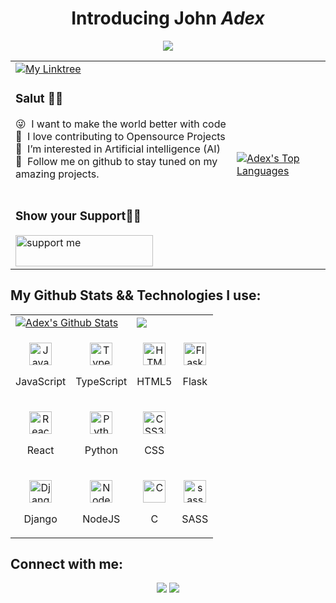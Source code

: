 <div align="center"> <h1 align="center"> Introducing John <em>Adex</em> </h1> 
	<img id="preview" src="https://komarev.com/ghpvc/?username=realjohnadex&color=grey"> 
</div>
<table>
  <tr>
    <td valign="center">
      <a href="https://linktr.ee/realjohnadex">
        <img src="https://img.shields.io/badge/my_Linktree-00008b?style=for-the-badge&logo=ko-fi&logoColor=white" alt="My Linktree"/>
	    </a>
      <p>
        <h3>Salut 👋🏾</h3>
        😜 &nbsp;I want to make the world better with code
        <br/>
        🌱 &nbsp;I love contributing to Opensource Projects
        <br/>
        🙂 &nbsp;I’m interested in Artificial intelligence (AI) 
        <br />
        💞️ &nbsp;Follow me on github to stay tuned on my amazing projects.
        <br/>
        <br />
	    <h3>Show your Support🤝🏽</h3>
        <a href="#"><img align="left" src="https://cdn.buymeacoffee.com/buttons/v2/default-yellow.png" height="50" width="220" alt="support me" /> <a/>
	</a>
      </p>
  </td>
  <td>
    <p>
      <a href="https://github.com/realjohnadex"><img alt="Adex's Top Languages" src="https://github-readme-stats.vercel.app/api/top-langs/?username=realjohnadex&langs_count=8&count_private=true&theme=transparent&hide_border=true&bg_color=1d2a3a"/></a>
        <br/>
       </p>
    </td>
  </tr>
<!--   <tr>
    <td>
      <a href="https://app.daily.dev/realjohnadex"><img src="https://api.daily.dev/devcards/fa892ad478f046b5a81b938bbe6d6f73.png?r=rul" width="400" alt="Adex's Dev Card"/></a>
    </td>
  </tr> -->
</table>


## My Github Stats && Technologies I use:
 
<table>
  <tr>
    <td colspan=2>
      <a href="https://github.com/realjohnadex"><img alt="Adex's Github Stats" src="https://github-readme-stats.vercel.app/api?username=realjohnadex&show_icons=true&count_private=true&theme=transparent&hide_border=true&bg_color=1d2a3a" /></a>
    </td>
    <td colspan=2>
      <a href="http://www.github.com/realjohnadex"><img src="https://github-readme-streak-stats.herokuapp.com/?user=realjohnadex&stroke=ffffff&background=1d2a3a&ring=5BCDEC&fire=5BCDEC&currStreakNum=ffffff&currStreakLabel=5BCDEC&sideNums=ffffff&sideLabels=ffffff&dates=ffffff&hide_border=true" /></a>
    </td>
 </tr>
  <tr>
   <td>
      <p align="center">
        <a href="https://developer.mozilla.org/en-US/docs/Web/JavaScript" target="_blank" rel="noreferrer">
          <img src="https://raw.githubusercontent.com/danielcranney/readme-generator/main/public/icons/skills/javascript-colored.svg" width="36" height="36" alt="JavaScript" />
        </a>
        <p align="center">JavaScript</p>
      </p>
    </td>
    <td>           
      <p align="center">
        <a href="https://www.typescriptlang.org/" target="_blank" rel="noreferrer">
          <img src="https://raw.githubusercontent.com/danielcranney/readme-generator/main/public/icons/skills/typescript-colored.svg" width="36" height="36" alt="TypeScript" />
      </a>
        <p align="center">TypeScript</p>
      </p>
    </td>
    <td>
      <p align="center">
        <a href="https://developer.mozilla.org/en-US/docs/Glossary/HTML5" target="_blank" rel="noreferrer">
          <img src="https://raw.githubusercontent.com/danielcranney/readme-generator/main/public/icons/skills/html5-colored.svg" width="36" height="36" alt="HTML5" />
        </a>
        <p align="center">HTML5</p>
      </p>
    </td>
    <td>
      <p align="center">
        <a href="https://flask.palletsprojects.com/en/2.2.x/" target="_blank" rel="noreferrer">
          <img src="https://raw.githubusercontent.com/danielcranney/readme-generator/main/public/icons/skills/flask.svg" width="36" height="36" alt="Flask" />
        </a>
        <p align="center">Flask</p>
      </p>
    </td>
  </tr>
  <tr>
    <td>
      <p align="center">
        <a href="https://reactjs.org/" target="_blank" rel="noreferrer">
          <img src="https://raw.githubusercontent.com/danielcranney/readme-generator/main/public/icons/skills/react-colored.svg" width="36" height="36" alt="React" />
        </a>
        <p align="center">React</p>
      </p>
    </td>
    <td>
      <p align="center">
        <a href="https://www.python.org/" target="_blank" rel="noreferrer">
          <img src="https://raw.githubusercontent.com/danielcranney/readme-generator/main/public/icons/skills/python-colored.svg" width="36" height="36" alt="Python" />
      </a>
        <p align="center">Python</p>
      </p>
    </td>
    <td>
      <p align="center">
        <a href="https://www.w3.org/TR/CSS/#css" target="_blank" rel="noreferrer">
          <img src="https://raw.githubusercontent.com/danielcranney/readme-generator/main/public/icons/skills/css3-colored.svg" width="36" height="36" alt="CSS3" />
      </a>
        <p align="center">CSS</p>
      </p>
    </td>
  </tr>
  <tr>
    <td>      
      <p align="center">
        <a href="https://docs.djangoproject.com/en/4.1/" target="_blank" rel="noreferrer">
          <img src="https://raw.githubusercontent.com/danielcranney/readme-generator/main/public/icons/skills/django.svg" width="36" height="36" alt="Django" />
        </a>
        <p align="center">Django</p>
      </p>
    </td>
    <td>            
      <p align="center">
        <a href="https://nodejs.org/en/" target="_blank" rel="noreferrer">
        <img src="https://raw.githubusercontent.com/danielcranney/readme-generator/main/public/icons/skills/nodejs-colored.svg" width="36" height="36" alt="NodeJS" />
      </a>
        <p align="center">NodeJS</p>
      </p>
    </td>
    <td>           
      <p align="center">
        <a href="https://devdocs.io/c/" target="_blank" rel="noreferrer">
          <img src="https://raw.githubusercontent.com/danielcranney/readme-generator/main/public/icons/skills/c-colored.svg" width="36" height="36" alt="C" />
        </a>
        <p align="center">C</p>
      </p>
    </td>
    <td>
      <p align="center">
        <a href="https://sass-lang.com/documentation/" target="_blank" rel="noreferrer">
          <img src="https://raw.githubusercontent.com/danielcranney/readme-generator/main/public/icons/skills/sass-colored.svg" width="36" height="36" alt="sass" />
      </a>
        <p align="center">SASS</p>
      </p>
    </td>
  </tr>

</table>


## Connect with me:

<p align="center">
  <a href = "https://www.linkedin.com/in/realjohnadex"><img src="https://img.icons8.com/fluent/48/000000/linkedin.png"/></a>
<a href = "https://twitter.com/realjohnadex"><img src="https://img.icons8.com/fluent/48/000000/twitter.png"/></a>
</p>

<!---
realJohnAdex/realJohnAdex is a ✨ special ✨ repository because its `README.md` (this file) appears on your GitHub profile.
You can click the Preview link to take a look at your changes.
--->
